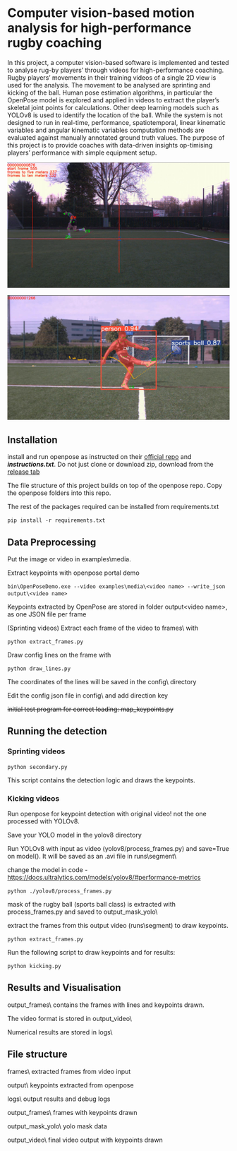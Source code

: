 # Computer vision-based motion analysis for high-performance rugby coaching

In this project, a computer vision-based software is implemented and tested to analyse rug-by players’ through videos for high-performance coaching. Rugby players’ movements in their training videos of a single 2D view is used for the analysis. The movement to be analysed are sprinting and kicking of the ball. Human pose estimation algorithms, in particular the OpenPose model is explored and applied in videos to extract the player’s skeletal joint points for calculations. Other deep learning models such as YOLOv8 is used to identify the location of the ball. While the system is not designed to run in real-time, performance, spatiotemporal, linear kinematic variables and angular kinematic variables computation methods are evaluated against manually annotated ground truth values. The purpose of this project is to provide coaches with data-driven insights op-timising players’ performance with simple equipment setup.


![Sprinting video](https://github.com/naomichoy/CVbased-RugbyCoach/blob/main/result_img/s2.png "Sprinting video")

![Kicking video](https://github.com/naomichoy/CVbased-RugbyCoach/blob/main/result_img/p2.png "Kicking video")

## Installation
install and run openpose as instructed on their [official repo](https://github.com/CMU-Perceptual-Computing-Lab/openpose#quick-start-overview) and ***instructions.txt***. Do not just clone or download zip, download from the [release tab](https://github.com/CMU-Perceptual-Computing-Lab/openpose/releases/tag/v1.7.0) 

The file structure of this project builds on top of the openpose repo. Copy the openpose folders into this repo.   

The rest of the packages required can be installed from requirements.txt
```
pip install -r requirements.txt
```

## Data Preprocessing

Put the image or video in examples\media\.

Extract keypoints with openpose portal demo
```
bin\OpenPoseDemo.exe --video examples\media\<video name> --write_json output\<video name>
```
Keypoints extracted by OpenPose are stored in folder output\<video name>, as one JSON file per frame

(Sprinting videos) Extract each frame of the video to frames\ with 
```
python extract_frames.py
```
Draw config lines on the frame with 
```
python draw_lines.py
```
The coordinates of the lines will be saved in the config\ directory   

Edit the config json file in config\ and add direction key  

~~initial test program for correct loading: map_keypoints.py~~  

## Running the detection

### Sprinting videos
```
python secondary.py
```
This script contains the detection logic and draws the keypoints. 

### Kicking videos  
Run openpose for keypoint detection with original video! not the one processed with YOLOv8.  

Save your YOLO model in the yolov8 directory

Run YOLOv8 with input as video (yolov8/process_frames.py) and save=True on model(). It will be saved as an .avi file in runs\segment\ 

change the model in code - https://docs.ultralytics.com/models/yolov8/#performance-metrics 
```
python ./yolov8/process_frames.py
```
mask of the rugby ball (sports ball class) is extracted with process_frames.py and saved to output_mask_yolo\

extract the frames from this output video (runs\segment\) to draw keypoints.
```
python extract_frames.py
```

Run the following script to draw keypoints and for results:
```
python kicking.py
```

## Results and Visualisation
output_frames\ contains the frames with lines and keypoints drawn.

The video format is stored in output_video\  

Numerical results are stored in logs\

## File structure
frames\ extracted frames from video input

output\ keypoints extracted from openpose

logs\ output results and debug logs

output_frames\ frames with keypoints drawn

output_mask_yolo\ yolo mask data

output_video\ final video output with keypoints drawn

